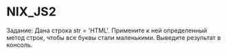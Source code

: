 # NIX_JS2

Задание:
Дана строка str = 'HTML'. Примените к ней определенный метод строк, чтобы все буквы стали маленькими. Выведите результат в консоль.
